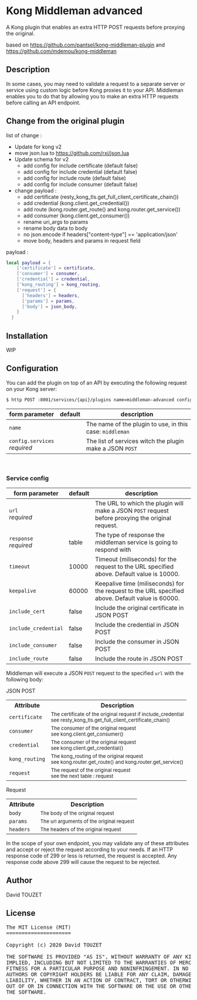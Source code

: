 # Kong Middleman advanced

A Kong plugin that enables an extra HTTP POST requests before proxying the original.

based on https://github.com/pantsel/kong-middleman-plugin and https://github.com/mdemou/kong-middleman



## Description

In some cases, you may need to validate a request to a separate server or service using custom logic before Kong proxies it to your API.
Middleman enables you to do that by allowing you to make an extra HTTP requests before calling an API endpoint.

## Change from the original plugin

list of change :
- Update for kong v2
- move json.lua to https://github.com/rxi/json.lua
- Update schema for v2
	- add config for include certificate (default false)
    - add config for include credential (default false)
    - add config for include route (default false)
    - add config for include consumer (default false)
 - change payload :
 	- add certificate (resty_kong_tls.get_full_client_certificate_chain())
    - add credential (kong.client.get_credential())
    - add route (kong.router.get_route() and kong.router.get_service())
    - add consumer (kong.client.get_consumer())
    - rename uri_args to params
    - rename body data to body
    - no json.encode if headers["content-type"] == 'application/json'
    - move body, headers and params in request field


payload :
```lua
local payload = {
    ['certificate'] = certificate,
    ['consumer'] = consumer,
    ['credential'] = credential,
    ['kong_routing'] = kong_routing,
    ['request'] = {
      ['headers'] = headers,
      ['params'] = params,
      ['body'] = json_body,
    }
  }
```

## Installation

WIP

## Configuration

You can add the plugin on top of an API by executing the following request on your Kong server:

```sh
$ http POST :8001/services/{api}/plugins name=middleman-advanced config:='{ "services": [{"url": "http://myserver.io/validate", "response": "table", "timeout": 10000, "keepalive": 60000}]}'
```

<table><thead>
<tr>
<th>form parameter</th>
<th>default</th>
<th>description</th>
</tr>
</thead><tbody>
<tr>
<td><code>name</code></td>
<td></td>
<td>The name of the plugin to use, in this case: <code>middleman</code></td>
</tr>
<tr>
<td><code>config.services</code><br><em>required</em></td>
<td></td>
<td>The list of services witch the plugin make a JSON <code>POST</code></td>
</tr>

</tbody></table><br />

### Service config
<table><thead>
<tr>
<th>form parameter</th>
<th>default</th>
<th>description</th>
</tr>
</thead><tbody>
<tr>
<td><code>url</code><br><em>required</em></td>
<td></td>
<td>The URL to which the plugin will make a JSON <code>POST</code> request before proxying the original request.</td>
</tr>
<tr>
<td><code>response</code><br><em>required</em></td>
<td>table</td>
<td>The type of response the middleman service is going to respond with</td>
</tr>
<tr>
<td><code>timeout</code></td>
<td>10000</td>
<td>Timeout (miliseconds) for the request to the URL specified above. Default value is 10000.</td>
</tr>
<tr>
<td><code>keepalive</code></td>
<td>60000</td>
<td>Keepalive time (miliseconds) for the request to the URL specified above. Default value is 60000.</td>
</tr>
<tr>
<td><code>include_cert</code></td>
<td>false</td>
<td>Include the original certificate in JSON POST</td>
</tr>
<tr>
<td><code>include_credential</code></td>
<td>false</td>
<td>Include the credential in JSON POST</td>
</tr>
<tr>
<td><code>include_consumer</code></td>
<td>false</td>
<td>Include the consumer in JSON POST</td>
</tr>
<tr>
<td><code>include_route</code></td>
<td>false</td>
<td>Include the route in JSON POST</td>
</tr>
</tbody></table>

Middleman will execute a JSON <code>POST</code> request to the specified <code>url</code> with the following body:

JSON POST
<table>
    <tr>
        <th>Attribute</th>
        <th>Description</th>
    </tr>
    <tr>
    <td><code>certificate</code></td>
    <td><small>The certificate of the original request if include_credential <br/> see resty_kong_tls.get_full_client_certificate_chain()</small></td>
    </tr>
    <tr>
        <td><code>consumer</code></td>
        <td><small>The consumer of the original request <br/> see kong.client.get_consumer()</small></td>
    </tr>
    <tr>
        <td><code>credential</code></td>
        <td><small>The consumer of the original request <br/> see kong.client.get_credential()</small></td>
    </tr>
    <tr>
        <td><code>kong_routing</code></td>
        <td><small>The kong_routing of the original request <br/> see kong.router.get_route() and kong.router.get_service()</small></td>
    </tr>
    <tr>
        <td><code>request</code></td>
        <td><small>The request of the original request <br /> see the next table : request</small></td>
    </tr>
</table>

Request
<table>
    <tr>
        <th>Attribute</th>
        <th>Description</th>
    </tr>
    <tr>
    <td><code>body</code></td>
    <td><small>The body of the original request</small></td>
    </tr>
    <tr>
        <td><code>params</code></td>
        <td><small>The url arguments of the original request</small></td>
    </tr>
    <tr>
        <td><code>headers</code></td>
        <td><small>The headers of the original request</small></td>
    </tr>
</table>

In the scope of your own endpoint, you may validate any of these attributes and accept or reject the request according to your needs. If an HTTP response code of 299 or less is returned, the request is accepted. Any response code above 299 will cause the request to be rejected.  

## Author
David TOUZET

## License
<pre>
The MIT License (MIT)
=====================

Copyright (c) 2020 David TOUZET

THE SOFTWARE IS PROVIDED "AS IS", WITHOUT WARRANTY OF ANY KIND, EXPRESS OR
IMPLIED, INCLUDING BUT NOT LIMITED TO THE WARRANTIES OF MERCHANTABILITY,
FITNESS FOR A PARTICULAR PURPOSE AND NONINFRINGEMENT. IN NO EVENT SHALL THE
AUTHORS OR COPYRIGHT HOLDERS BE LIABLE FOR ANY CLAIM, DAMAGES OR OTHER
LIABILITY, WHETHER IN AN ACTION OF CONTRACT, TORT OR OTHERWISE, ARISING FROM,
OUT OF OR IN CONNECTION WITH THE SOFTWARE OR THE USE OR OTHER DEALINGS IN
THE SOFTWARE.
</pre>

